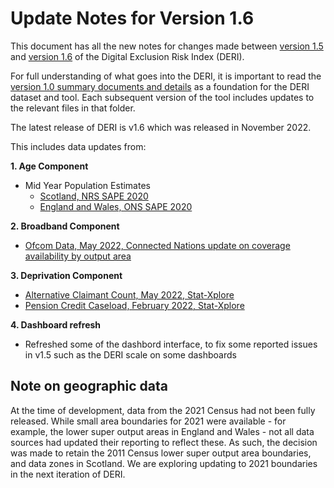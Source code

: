 # Update Notes for Version 1.6

This document has all the new notes for changes made between [version 1.5](https://www.gmtableau.nhs.uk/t/GMCA/views/DigitalExclusionRiskIndexv1_5/DERIhomepage?:iid=1&:isGuestRedirectFromVizportal=y&:embed=y) and [version 1.6](https://www.gmtableau.nhs.uk/t/GMCA/views/DigitalExclusionRiskIndexv1_6/DERIhomepage?:showAppBanner=false&:display_count=n&:showVizHome=n&:origin=viz_share_link) of the Digital Exclusion Risk Index (DERI).

For full understanding of what goes into the DERI, it is important to read the [version 1.0 summary documents and details](../tree/main/Version%201.0) as a foundation for the DERI dataset and tool. Each subsequent version of the tool includes updates to the relevant files in that folder.

The latest release of DERI is v1.6 which was released in November 2022.

This includes data updates from:

**1. Age Component**
  - Mid Year Population Estimates 
    - [Scotland, NRS SAPE 2020](https://www.nrscotland.gov.uk/statistics-and-data/statistics/statistics-by-theme/population/population-estimates/2011-based-special-area-population-estimates/small-area-population-estimates)
    - [England and Wales, ONS SAPE 2020](https://www.ons.gov.uk/peoplepopulationandcommunity/populationandmigration/populationestimates/bulletins/annualsmallareapopulationestimates/mid2020)

**2. Broadband Component**
  - [Ofcom Data, May 2022, Connected Nations update on coverage availability by output area](https://www.ofcom.org.uk/research-and-data/multi-sector-research/infrastructure-research/connected-nations-update-autumn-2022)
  
**3. Deprivation Component**
  - [Alternative Claimant Count, May 2022, Stat-Xplore](https://stat-xplore.dwp.gov.uk/webapi/jsf/login.xhtml)
  - [Pension Credit Caseload, February 2022, Stat-Xplore](https://stat-xplore.dwp.gov.uk/webapi/jsf/login.xhtml)
  
**4. Dashboard refresh**
  - Refreshed some of the dashbord interface, to fix some reported issues in v1.5 such as the DERI scale on some dashboards


## Note on geographic data
At the time of development, data from the 2021 Census had not been fully released. While small area boundaries for 2021 were available - for example, the lower super output areas in England and Wales - not all data sources had updated their reporting to reflect these. As such, the decision was made to retain the 2011 Census lower super output area boundaries, and data zones in Scotland. We are exploring updating to 2021 boundaries in the next iteration of DERI.
